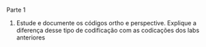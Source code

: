 Parte 1
1) Estude e documente os códigos ortho e perspective. Explique a diferença desse tipo de codificação com as codicações dos labs anteriores

